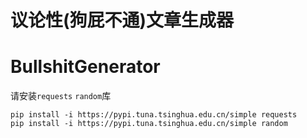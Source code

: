 # 议论性(狗屁不通)文章生成器
# BullshitGenerator

请安装`requests` `random`库
```
pip install -i https://pypi.tuna.tsinghua.edu.cn/simple requests
pip install -i https://pypi.tuna.tsinghua.edu.cn/simple random
```
